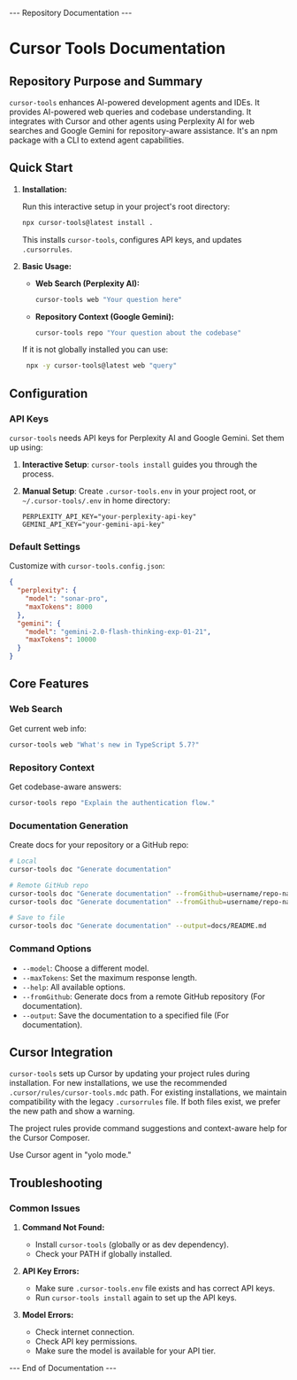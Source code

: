 
--- Repository Documentation ---

# Cursor Tools Documentation

## Repository Purpose and Summary

`cursor-tools` enhances AI-powered development agents and IDEs. It provides AI-powered web queries and codebase understanding. It integrates with Cursor and other agents using Perplexity AI for web searches and Google Gemini for repository-aware assistance. It's an npm package with a CLI to extend agent capabilities.

## Quick Start

1.  **Installation:**

    Run this interactive setup in your project's root directory:
    ```bash
    npx cursor-tools@latest install .
    ```
    This installs `cursor-tools`, configures API keys, and updates `.cursorrules`.

2.  **Basic Usage:**

    *   **Web Search (Perplexity AI):**

        ```bash
        cursor-tools web "Your question here"
        ```

    *   **Repository Context (Google Gemini):**

        ```bash
        cursor-tools repo "Your question about the codebase"
        ```
    If it is not globally installed you can use:

    ```bash
     npx -y cursor-tools@latest web "query"
    ```

## Configuration

### API Keys

`cursor-tools` needs API keys for Perplexity AI and Google Gemini. Set them up using:

1.  **Interactive Setup**: `cursor-tools install` guides you through the process.

2.  **Manual Setup**: Create `.cursor-tools.env` in your project root, or `~/.cursor-tools/.env` in home directory:

    ```
    PERPLEXITY_API_KEY="your-perplexity-api-key"
    GEMINI_API_KEY="your-gemini-api-key"
    ```

### Default Settings

Customize with `cursor-tools.config.json`:
```json
{
  "perplexity": {
    "model": "sonar-pro",
    "maxTokens": 8000
  },
  "gemini": {
    "model": "gemini-2.0-flash-thinking-exp-01-21",
    "maxTokens": 10000
  }
}
```

## Core Features

### Web Search

Get current web info:

```bash
cursor-tools web "What's new in TypeScript 5.7?"
```

### Repository Context

Get codebase-aware answers:

```bash
cursor-tools repo "Explain the authentication flow."
```

### Documentation Generation
Create docs for your repository or a GitHub repo:

```bash
# Local
cursor-tools doc "Generate documentation"

# Remote GitHub repo
cursor-tools doc "Generate documentation" --fromGithub=username/repo-name
cursor-tools doc "Generate documentation" --fromGithub=username/repo-name@branch # Specific branch

# Save to file
cursor-tools doc "Generate documentation" --output=docs/README.md
```

### Command Options
*   `--model`: Choose a different model.
*   `--maxTokens`: Set the maximum response length.
*   `--help`: All available options.
*   `--fromGithub`: Generate docs from a remote GitHub repository (For documentation).
*    `--output`: Save the documentation to a specified file (For documentation).

## Cursor Integration

`cursor-tools` sets up Cursor by updating your project rules during installation. For new installations, we use the recommended `.cursor/rules/cursor-tools.mdc` path. For existing installations, we maintain compatibility with the legacy `.cursorrules` file. If both files exist, we prefer the new path and show a warning.

The project rules provide command suggestions and context-aware help for the Cursor Composer.

Use Cursor agent in "yolo mode."

## Troubleshooting

### Common Issues

1.  **Command Not Found:**
    *   Install `cursor-tools` (globally or as dev dependency).
    *   Check your PATH if globally installed.

2.  **API Key Errors:**
    *   Make sure `.cursor-tools.env` file exists and has correct API keys.
    *   Run `cursor-tools install` again to set up the API keys.

3.  **Model Errors:**
    *   Check internet connection.
    *   Check API key permissions.
    *   Make sure the model is available for your API tier.


--- End of Documentation ---
